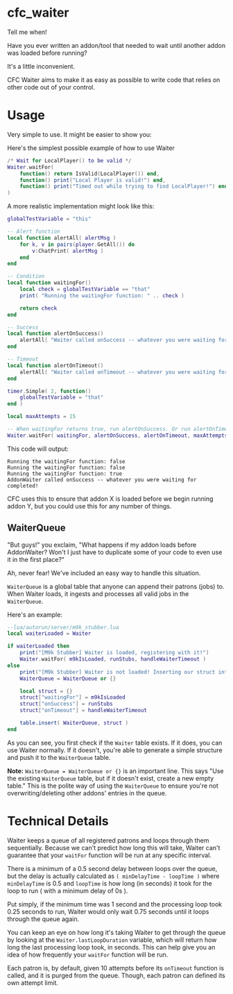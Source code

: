 # cfc_waiter
Tell me when!

Have you ever written an addon/tool that needed to wait until another addon was loaded before running?

It's a little inconvenient.

CFC Waiter aims to make it as easy as possible to write code that relies on other code out of your control.


# Usage
Very simple to use. It might be easier to show you:


Here's the simplest possible example of how to use Waiter
```lua
/* Wait for LocalPlayer() to be valid */
Waiter.waitFor(
    function() return IsValid(LocalPlayer()) end,
    function() print("Local Player is valid!") end,
    function() print("Timed out while trying to find LocalPlayer!") end
)
```

A more realistic implementation might look like this:
```lua
globalTestVariable = "this"

-- Alert function
local function alertAll( alertMsg )
    for k, v in pairs(player.GetAll()) do
        v:ChatPrint( alertMsg )
    end
end

-- Condition
local function waitingFor()
    local check = globalTestVariable == "that"
    print( "Running the waitingFor function: " .. check )

    return check
end

-- Success
local function alertOnSuccess()
    alertAll( "Waiter called onSuccess -- whatever you were waiting for completed!" )
end

-- Timeout
local function alertOnTimeout()
    alertAll( "Waiter called onTimeout -- whatever you were waiting for didn't complete in time!" )
end

timer.Simple( 2, function()
    globalTestVariable = "that"
end )

local maxAttempts = 15

-- When waitingFor returns true, run alertOnSuccess. Or run alertOnTimeout if waitingFor doesn't return true.
Waiter.waitFor( waitingFor, alertOnSuccess, alertOnTimeout, maxAttempts )
```

This code will output:
```
Running the waitingFor function: false
Running the waitingFor function: false
Running the waitingFor function: true
AddonWaiter called onSuccess -- whatever you were waiting for completed!
```

CFC uses this to ensure that addon X is loaded before we begin running addon Y, but you could use this for any number of things.

## WaiterQueue
"But guys!" you exclaim, "What happens if my addon loads before AddonWaiter? Won't I just have to duplicate some of your code to even use it in the first place?"

Ah, never fear! We've included an easy way to handle this situation.

`WaiterQueue` is a global table that anyone can append their patrons (jobs) to.
When Waiter loads, it ingests and processes all valid jobs in the `WaiterQueue`.

Here's an example:

```lua
--lua/autorun/server/m9k_stubber.lua
local waiterLoaded = Waiter

if waiterLoaded then
    print("[M9k Stubber] Waiter is loaded, registering with it!")
    Waiter.waitFor( m9kIsLoaded, runStubs, handleWaiterTimeout )
else
    print("[M9k Stubber] Waiter is not loaded! Inserting our struct into the queue!")
    WaiterQueue = WaiterQueue or {}

    local struct = {}
    struct["waitingFor"] = m9kIsLoaded
    struct["onSuccess"] = runStubs
    struct["onTimeout"] = handleWaiterTimeout

    table.insert( WaiterQueue, struct )
end
```
As you can see, you first check if the `Waiter` table exists. If it does, you can use Waiter normally. If it doesn't, you're able to generate a simple structure and push it to the `WaiterQueue` table.

**Note:** `WaiterQueue = WaiterQueue or {}` is an important line. This says "Use the existing `WaiterQueue` table, but if it doesn't exist, create a new empty table." This is the polite way of using the `WaiterQueue` to ensure you're not overwriting/deleting other addons' entries in the queue.

# Technical Details

Waiter keeps a queue of all registered patrons and loops through them sequentially. Because we can't predict how long this will take, Waiter can't guarantee that your `waitFor` function will be run at any specific interval.

There is a minimum of a 0.5 second delay between loops over the queue, but the delay is actually calculated as `( minDelayTime - loopTime )` where `minDelayTime` is 0.5 and `loopTime` is how long (in seconds) it took for the loop to run ( with a minimum delay of 0s ).

Put simply, if the minimum time was 1 second and the processing loop took 0.25 seconds to run, Waiter would only wait 0.75 seconds until it loops through the queue again.

You can keep an eye on how long it's taking Waiter to get through the queue by looking at the `Waiter.lastLoopDuration` variable, which will return how long the last processing loop took, in seconds.
This can help give you an idea of how frequently your `waitFor` function will be run.

Each patron is, by default, given 10 attempts before its `onTimeout` function is called, and it is purged from the queue. Though, each patron can defined its own attempt limit.
